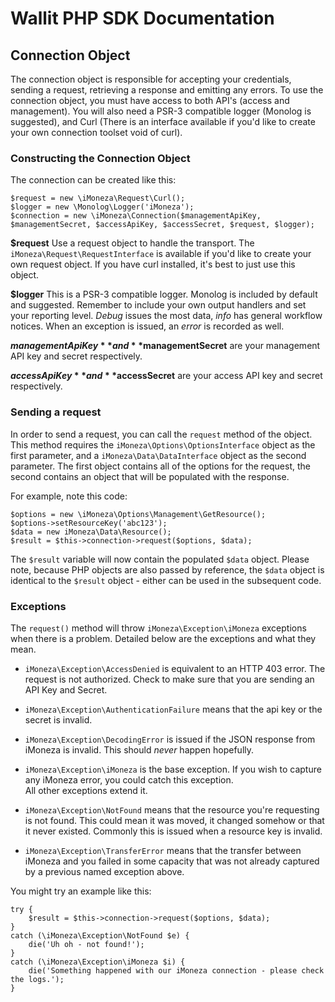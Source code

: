 # Wallit PHP SDK Documentation

## Connection Object

The connection object is responsible for accepting your credentials, sending a request, retrieving a response and emitting
any errors.  To use the connection object, you must have access to both API's (access and management).  You will also need
a PSR-3 compatible logger (Monolog is suggested), and Curl (There is an interface available if you'd like to create
your own connection toolset void of curl).

### Constructing the Connection Object

The connection can be created like this:

    $request = new \iMoneza\Request\Curl();
    $logger = new \Monolog\Logger('iMoneza');
    $connection = new \iMoneza\Connection($managementApiKey, $managementSecret, $accessApiKey, $accessSecret, $request, $logger);

**$request** Use a request object to handle the transport.  The `iMoneza\Request\RequestInterface` is available if you'd
like to create your own request object.  If you have curl installed, it's best to just use this object.

**$logger** This is a PSR-3 compatible logger.  Monolog is included by default and suggested.  Remember to include your own
output handlers and set your reporting level.  _Debug_ issues the most data, _info_ has general workflow notices.  When 
an exception is issued, an _error_ is recorded as well.

**$managementApiKey** and **$managementSecret** are your management API key and secret respectively.

**$accessApiKey** and **$accessSecret** are your access API key and secret respectively.

### Sending a request

In order to send a request, you can call the `request` method of the object.  This method requires the `iMoneza\Options\OptionsInterface`
object as the first parameter, and a `iMoneza\Data\DataInterface` object as the second parameter.  The first object
contains all of the options for the request, the second contains an object that will be populated with the response.

For example, note this code:

    $options = new \iMoneza\Options\Management\GetResource();
    $options->setResourceKey('abc123');
    $data = new iMoneza\Data\Resource();
    $result = $this->connection->request($options, $data);
    
The `$result` variable will now contain the populated `$data` object.  Please note, because PHP objects are also passed
by reference, the `$data` object is identical to the `$result` object - either can be used in the subsequent code.

### Exceptions

The `request()` method will throw `iMoneza\Exception\iMoneza` exceptions when there is a problem.  Detailed below are the exceptions
and what they mean.

- `iMoneza\Exception\AccessDenied` is equivalent to an HTTP 403 error.  The request is not authorized.  Check to make sure 
that you are sending an API Key and Secret.

- `iMoneza\Exception\AuthenticationFailure` means that the api key or the secret is invalid.

- `iMoneza\Exception\DecodingError` is issued if the JSON response from iMoneza is invalid.  This should _never_ happen hopefully.

- `iMoneza\Exception\iMoneza` is the base exception.  If you wish to capture any iMoneza error, you could catch this exception.  
All other exceptions extend it.

- `iMoneza\Exception\NotFound` means that the resource you're requesting is not found.  This could mean it was moved, it changed 
somehow or that it never existed.  Commonly this is issued when a resource key is invalid.

- `iMoneza\Exception\TransferError` means that the transfer between iMoneza and you failed in some capacity that was not
already captured by a previous named exception above.

You might try an example like this:

    try {
        $result = $this->connection->request($options, $data);
    } 
    catch (\iMoneza\Exception\NotFound $e) {
        die('Uh oh - not found!');
    }
    catch (\iMoneza\Exception\iMoneza $i) {
        die('Something happened with our iMoneza connection - please check the logs.');
    }
    

